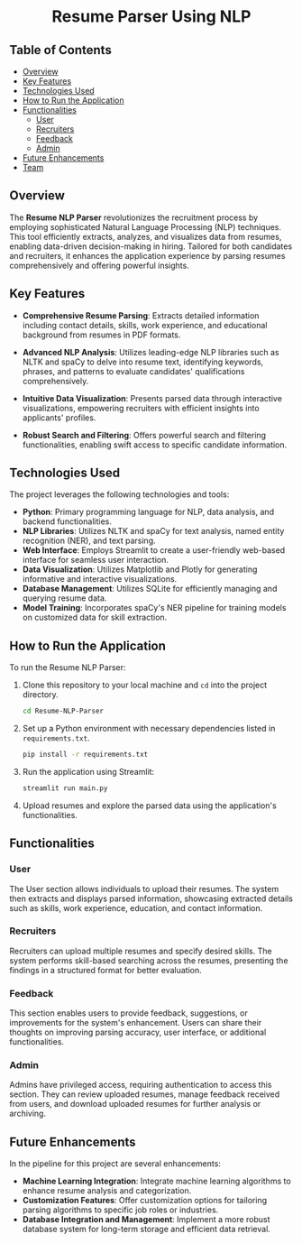 <center>

# Resume Parser Using NLP

</center>

## Table of Contents
- [Overview](#overview)
- [Key Features](#key-features)
- [Technologies Used](#technologies-used)
- [How to Run the Application](#how-to-run-the-application)
- [Functionalities](#functionalities)
  - [User](#user)
  - [Recruiters](#recruiters)
  - [Feedback](#feedback)
  - [Admin](#admin)
- [Future Enhancements](#future-enhancements)
- [Team](#team)

## Overview

The **Resume NLP Parser** revolutionizes the recruitment process by employing sophisticated Natural Language Processing (NLP) techniques. This tool efficiently extracts, analyzes, and visualizes data from resumes, enabling data-driven decision-making in hiring. Tailored for both candidates and recruiters, it enhances the application experience by parsing resumes comprehensively and offering powerful insights.

## Key Features

- **Comprehensive Resume Parsing**: Extracts detailed information including contact details, skills, work experience, and educational background from resumes in PDF formats.

- **Advanced NLP Analysis**: Utilizes leading-edge NLP libraries such as NLTK and spaCy to delve into resume text, identifying keywords, phrases, and patterns to evaluate candidates' qualifications comprehensively.

- **Intuitive Data Visualization**: Presents parsed data through interactive visualizations, empowering recruiters with efficient insights into applicants' profiles.

- **Robust Search and Filtering**: Offers powerful search and filtering functionalities, enabling swift access to specific candidate information.

## Technologies Used

The project leverages the following technologies and tools:

- **Python**: Primary programming language for NLP, data analysis, and backend functionalities.
- **NLP Libraries**: Utilizes NLTK and spaCy for text analysis, named entity recognition (NER), and text parsing.
- **Web Interface**: Employs Streamlit to create a user-friendly web-based interface for seamless user interaction.
- **Data Visualization**: Utilizes Matplotlib and Plotly for generating informative and interactive visualizations.
- **Database Management**: Utilizes SQLite for efficiently managing and querying resume data.
- **Model Training**: Incorporates spaCy's NER pipeline for training models on customized data for skill extraction.

## How to Run the Application

To run the Resume NLP Parser:

1. Clone this repository to your local machine and ``cd`` into the project directory.
    ``` bash
    cd Resume-NLP-Parser
    ```
2. Set up a Python environment with necessary dependencies listed in `requirements.txt`.
    ``` bash
    pip install -r requirements.txt
    ```
3. Run the application using Streamlit:
    ```bash
    streamlit run main.py
    ```
4. Upload resumes and explore the parsed data using the application's functionalities.

## Functionalities

### User

The User section allows individuals to upload their resumes. The system then extracts and displays parsed information, showcasing extracted details such as skills, work experience, education, and contact information.

### Recruiters

Recruiters can upload multiple resumes and specify desired skills. The system performs skill-based searching across the resumes, presenting the findings in a structured format for better evaluation.

### Feedback

This section enables users to provide feedback, suggestions, or improvements for the system's enhancement. Users can share their thoughts on improving parsing accuracy, user interface, or additional functionalities.

### Admin

Admins have privileged access, requiring authentication to access this section. They can review uploaded resumes, manage feedback received from users, and download uploaded resumes for further analysis or archiving.

## Future Enhancements

In the pipeline for this project are several enhancements:

- **Machine Learning Integration**: Integrate machine learning algorithms to enhance resume analysis and categorization.
- **Customization Features**: Offer customization options for tailoring parsing algorithms to specific job roles or industries.
- **Database Integration and Management**: Implement a more robust database system for long-term storage and efficient data retrieval.






